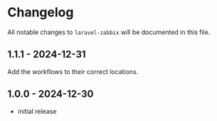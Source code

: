 # Changelog

All notable changes to `laravel-zabbix` will be documented in this file.

## 1.1.1 - 2024-12-31

Add the workflows to their correct locations.

## 1.0.0 - 2024-12-30

- initial release
